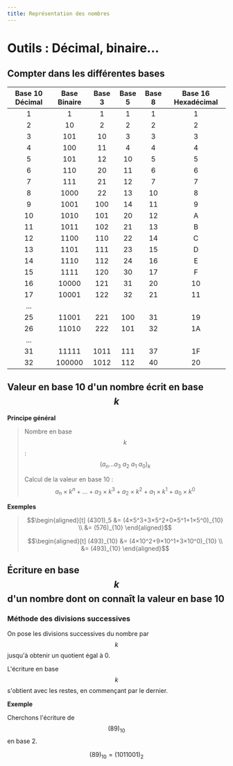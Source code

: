 ```yaml
---
title: Représentation des nombres
---
```


<link rel="stylesheet" href="../../assets/style.css" />
<script src="https://cdn.jsdelivr.net/npm/mathjax@3/es5/tex-mml-chtml.js"></script>

# Outils : Décimal, binaire...

## Compter dans les différentes bases

| Base 10 Décimal |	Base Binaire  |	Base 3	|Base 5|	Base 8|	Base 16 Hexadécimal |
|:--:|:--:|:--:|:--:|:--:|:--:|
|1	|1	|1	|1	|1	|1|
|2	|10	|2	|2	|2	|2|
|3	|101|	10|	3|	3|	3|
|4	|100|	11|	4|	4|	4|
|5	|101|	12|	10|	5|	5|
|6	|110|	20|	11|	6|	6|
|7	|111|	21|	12|	7|	7|
|8	|1000|	22|	13|	10|	8|
|9	|1001|	100|	14|	11|	9|
|10	|1010|	101|	20|	12|	A|
|11	|1011|	102|	21|	13|	B|
|12	|1100|	110|	22|	14|	C|
|13	|1101|	111|	23|	15|	D|
|14	|1110|	112|	24|	16|	E|
|15	|1111|	120|	30|	17|	F|
|16	|10000|	121|	31|	20|	10|
|17	|10001|	122|	32|	21|	11|
|...|  |  |  |  |  		|
|25	|11001	|221	|100	|31	|19|
|26	|11010	|222	|101	|32	|1A|
|...|	|	|	|	|   |
|31	|11111|	1011|	111|	37	|1F|
|32	|100000	|1012	|112	|40	|20|

## Valeur en base 10 d'un nombre écrit en base $$k$$

**Principe général**

> Nombre en base $$k$$ : $$(a_n…a_3\ a_2\ a_1\ a_0)_k$$
> 
> Calcul de la valeur en base 10 : $$a_n×k^n+…+a_3×k^3+a_2×k^2+a_1×k^1+a_0×k^0$$

**Exemples**  

> $$\begin{aligned}[t] (4301)_5 &= (4×5^3+3×5^2+0×5^1+1×5^0)_{10} \\ &= (576)_{10} \end{aligned}$$
>
> $$\begin{aligned}[t] (493)_{10} &= (4×10^2+9×10^1+3×10^0)_{10} \\ &= (493)_{10} \end{aligned}$$

## Écriture en base $$k$$ d'un nombre dont on connaît la valeur en base 10

### Méthode des divisions successives

On pose les divisions successives du nombre par $$k$$ jusqu'à obtenir un quotient égal à 0.

L'écriture en base $$k$$ s'obtient avec les restes, en commençant par le dernier.

**Exemple**

Cherchons l'écriture de $$(89)_{10}$$ en base 2.


$$(89)_{10} = (1011001)_{2}$$